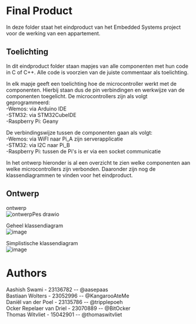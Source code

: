 # Final Product

In deze folder staat het eindproduct van het Embedded Systems project voor de werking van een appartement.
## Toelichting
In dit eindproduct folder staan mapjes van alle componenten met hun code in C of C++. Alle code is voorzien van de juiste commentaar als toelichting.


In elk mapje geeft een toelichting hoe de microcontroller werkt met de componenten. Hierbij staan dus de pin verbindingen en werkwijze van de componenten toegelicht. De microcontrollers zijn als volgt geprogrammeerd:\
-Wemos: via Arduino IDE\
-STM32: via STM32CubeIDE\
-Raspberry Pi: Geany

De verbindingswijze tussen de componenten gaan als volgt:\
-Wemos: via WiFI naar Pi_A zijn serverapplicatie\
-STM32: via I2C naar Pi_B\
-Raspberry Pi: tussen de Pi's is er via een socket communicatie

In het ontwerp hieronder is al een overzicht te zien welke componenten aan welke microcontrollers zijn verbonden. Daaronder zijn nog de klassendiagrammen te vinden voor het eindproduct.

## Ontwerp
ontwerp \
![ontwerpPes drawio](https://github.com/user-attachments/assets/030f37c0-5e71-45e6-b7ee-da5db4e126d3)

Geheel klassendiagram \
![image](https://github.com/user-attachments/assets/6a0dc9fe-b980-4308-b641-ec8e1042027e)

Simplistische klassendiagram \
![image](https://github.com/user-attachments/assets/a0dd0d7b-f333-4c67-96d1-ffc5b0f66a43)


# Authors
Aashish Swami - 23136782 -- @aasepaas \
Bastiaan Wolters - 23052996 -- @KangarooAteMe \
Daniël van der Poel - 23135786 -- @tripplepoeh \
Ocker Repelaer van Driel - 23070889 -- @BitOcker\
Thomas Witvliet - 15042901 -- @thomaswitvliet
